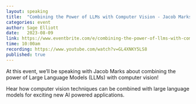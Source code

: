 ```yaml
---
layout: speaking
title:  "Combining the Power of LLMs with Computer Vision - Jacob Marks - Live Podcast"
categories: event
author: Sage Elliott
date:   2023-08-09
link: https://www.eventbrite.com/e/combining-the-power-of-llms-with-computer-vision-jacob-marks-voxel51-tickets-670960048567?aff=sage
time: 10:00am
recording: https://www.youtube.com/watch?v=GL4XNKY5LS8
published: true
---
```


At this event, we’ll be speaking with Jacob Marks about combining the power of Large Language Models (LLMs) with computer vision!

Hear how computer vision techniques can be combined with large language models for exciting new AI powered applications.